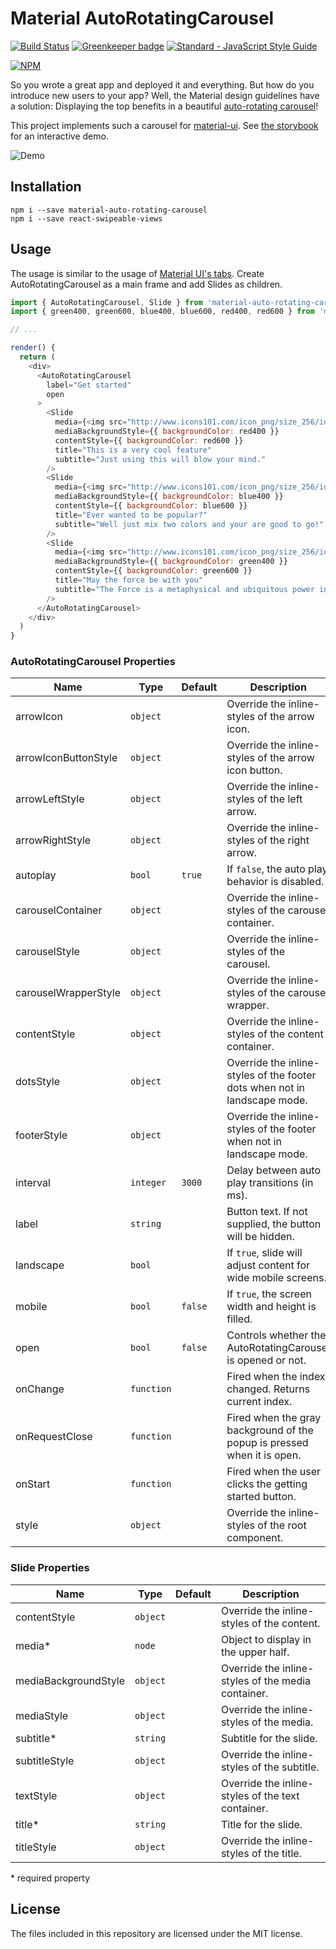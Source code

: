 # Material AutoRotatingCarousel

[![Build Status](https://travis-ci.org/TeamWertarbyte/material-auto-rotating-carousel.svg?branch=master)](https://travis-ci.org/TeamWertarbyte/material-auto-rotating-carousel)
[![Greenkeeper badge](https://badges.greenkeeper.io/TeamWertarbyte/material-auto-rotating-carousel.svg)](https://greenkeeper.io/)
[![Standard - JavaScript Style Guide](https://img.shields.io/badge/code_style-standard-brightgreen.svg)](https://standardjs.com)

[![NPM](https://nodei.co/npm/material-auto-rotating-carousel.png?downloads=true&stars=true)](https://nodei.co/npm/material-auto-rotating-carousel/)

So you wrote a great app and deployed it and everything. But how do you introduce new users to your app? Well, the Material design guidelines have a solution: Displaying the top benefits in a beautiful [auto-rotating carousel](https://material.google.com/growth-communications/onboarding.html#onboarding-top-user-benefits)!

This project implements such a carousel for [material-ui](https://material-ui.com). See [the storybook](https://teamwertarbyte.github.io/material-auto-rotating-carousel) for an interactive demo.

![Demo](demo.gif)

## Installation
```shell
npm i --save material-auto-rotating-carousel
npm i --save react-swipeable-views
```

## Usage

The usage is similar to the usage of [Material UI's tabs](http://www.material-ui.com/#/components/tabs).
Create AutoRotatingCarousel as a main frame and add Slides as children.

```js
import { AutoRotatingCarousel, Slide } from 'material-auto-rotating-carousel'
import { green400, green600, blue400, blue600, red400, red600 } from 'material-ui/styles/colors'

// ...

render() {
  return (
    <div>
      <AutoRotatingCarousel
        label="Get started"
        open
      >
        <Slide
          media={<img src="http://www.icons101.com/icon_png/size_256/id_79394/youtube.png" />}
          mediaBackgroundStyle={{ backgroundColor: red400 }}
          contentStyle={{ backgroundColor: red600 }}
          title="This is a very cool feature"
          subtitle="Just using this will blow your mind."
        />
        <Slide
          media={<img src="http://www.icons101.com/icon_png/size_256/id_80975/GoogleInbox.png" />}
          mediaBackgroundStyle={{ backgroundColor: blue400 }}
          contentStyle={{ backgroundColor: blue600 }}
          title="Ever wanted to be popular?"
          subtitle="Well just mix two colors and your are good to go!"
        />
        <Slide
          media={<img src="http://www.icons101.com/icon_png/size_256/id_76704/Google_Settings.png" />}
          mediaBackgroundStyle={{ backgroundColor: green400 }}
          contentStyle={{ backgroundColor: green600 }}
          title="May the force be with you"
          subtitle="The Force is a metaphysical and ubiquitous power in the Star Wars universe."
        />
      </AutoRotatingCarousel>
    </div>
  )
}
```

### AutoRotatingCarousel Properties

|Name                 |Type        |Default     |Description
|---------------------|------------|------------|--------------------------------
|arrowIcon            | `object`   |            | Override the inline-styles of the arrow icon.
|arrowIconButtonStyle | `object`   |            | Override the inline-styles of the arrow icon button.
|arrowLeftStyle       | `object`   |            | Override the inline-styles of the left arrow.
|arrowRightStyle      | `object`   |            | Override the inline-styles of the right arrow.
|autoplay             | `bool`     | `true`     | If `false`, the auto play behavior is disabled.
|carouselContainer    | `object`   |            | Override the inline-styles of the carousel container.
|carouselStyle        | `object`   |            | Override the inline-styles of the carousel.
|carouselWrapperStyle | `object`   |            | Override the inline-styles of the carousel wrapper.
|contentStyle         | `object`   |            | Override the inline-styles of the content container.
|dotsStyle            | `object`   |            | Override the inline-styles of the footer dots when not in landscape mode.
|footerStyle          | `object`   |            | Override the inline-styles of the footer when not in landscape mode.
|interval             | `integer`  | `3000`     | Delay between auto play transitions (in ms).
|label                | `string`   |            | Button text. If not supplied, the button will be hidden.
|landscape            | `bool`     |            | If `true`, slide will adjust content for wide mobile screens.
|mobile               | `bool`     | `false`    | If `true`, the screen width and height is filled.
|open                 | `bool`     | `false`    | Controls whether the AutoRotatingCarousel is opened or not.
|onChange             | `function` |            | Fired when the index changed. Returns current index.
|onRequestClose       | `function` |            | Fired when the gray background of the popup is pressed when it is open.
|onStart              | `function` |            | Fired when the user clicks the getting started button.
|style                | `object`   |            | Override the inline-styles of the root component.


### Slide Properties

|Name                   |Type       |Default      |Description
|-----------------------|-----------|-------------|--------------------------------
|contentStyle           | `object`  |             | Override the inline-styles of the content.
|media*                 | `node`    |             | Object to display in the upper half.
|mediaBackgroundStyle   | `object`  |             | Override the inline-styles of the media container.
|mediaStyle             | `object`  |             | Override the inline-styles of the media.
|subtitle*              | `string`  |             | Subtitle for the slide.
|subtitleStyle          | `object`  |             | Override the inline-styles of the subtitle.
|textStyle              | `object`  |             | Override the inline-styles of the text container.
|title*                 | `string`  |             | Title for the slide.
|titleStyle             | `object`  |             | Override the inline-styles of the title.

\* required property

## License

The files included in this repository are licensed under the MIT license.
